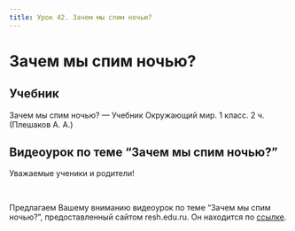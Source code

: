 ```yaml
---
title: Урок 42. Зачем мы спим ночью?
---
```


# Зачем мы спим ночью?

## Учебник

Зачем мы спим ночью? — Учебник Окружающий мир. 1 класс. 2 ч. (Плешаков А. А.)

## Видеоурок по теме “Зачем мы спим ночью?”

<p>Уважаемые ученики и родители!</p>
<p>&nbsp;</p>
<p>Предлагаем Вашему вниманию видеоурок по теме &ldquo;Зачем мы спим ночью?&rdquo;, предоставленный сайтом resh.edu.ru. Он находится по&nbsp;<a href="https://resh.edu.ru/subject/lesson/4002/main/119247/">ссылке</a>.</p>